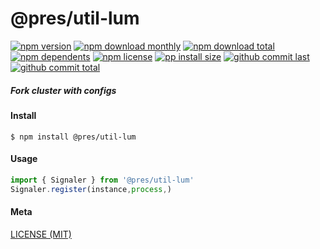 # @pres/util-lum

[![npm version][badge-npm-version]][url-npm]
[![npm download monthly][badge-npm-download-monthly]][url-npm]
[![npm download total][badge-npm-download-total]][url-npm]
[![npm dependents][badge-npm-dependents]][url-github]
[![npm license][badge-npm-license]][url-npm]
[![pp install size][badge-pp-install-size]][url-pp]
[![github commit last][badge-github-last-commit]][url-github]
[![github commit total][badge-github-commit-count]][url-github]

[//]: <> (Shields)
[badge-npm-version]: https://flat.badgen.net/npm/v/@pres/util-lum
[badge-npm-download-monthly]: https://flat.badgen.net/npm/dm/@pres/util-lum
[badge-npm-download-total]:https://flat.badgen.net/npm/dt/@pres/util-lum
[badge-npm-dependents]: https://flat.badgen.net/npm/dependents/@pres/util-lum
[badge-npm-license]: https://flat.badgen.net/npm/license/@pres/util-lum
[badge-pp-install-size]: https://flat.badgen.net/packagephobia/install/@pres/util-lum
[badge-github-last-commit]: https://flat.badgen.net/github/last-commit/hoyeungw/pres
[badge-github-commit-count]: https://flat.badgen.net/github/commits/hoyeungw/pres
[//]: <> (Link)
[url-npm]: https://npmjs.org/package/@pres/util-lum
[url-pp]: https://packagephobia.now.sh/result?p=@pres/util-lum
[url-github]: https://github.com/hoyeungw/pres

##### Fork cluster with configs

#### Install

```console
$ npm install @pres/util-lum
```

#### Usage

```js
import { Signaler } from '@pres/util-lum'
Signaler.register(instance,process,)
```

#### Meta

[LICENSE (MIT)](LICENSE)
